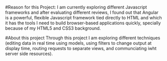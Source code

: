 #Reason for this Project:
I am currently exploring different Javascript frameworks and after evaluating different reviews, I found out that Angular is a powerful, flexible Javascript framework tied directly to HTML and which it has the tools I need to build browser-based applications quickly, specially because of my HTML5 and CSS3 background.  

#About this project
Through this project I am exploring different techniques (editing data in real time using models, using filters to change output at display time, routing requests to separate views, and communciating iwht server side resources). 
